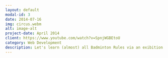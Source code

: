 ```yaml
---
layout: default
modal-id: 3
date: 2014-07-16
img: circus.webm
alt: image-alt
project-date: April 2014
client: https://www.youtube.com/watch?v=SpnjWGBEtoU
category: Web Development
description: Let's learn (almost) all Badminton Rules via an exibition match.
---
```

